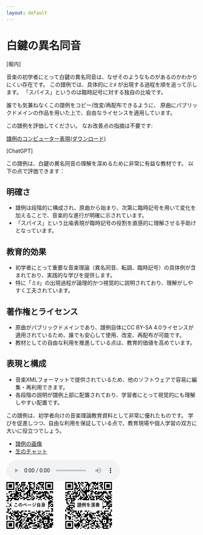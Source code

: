 ```yaml
---
layout: default
---
```


# 白鍵の異名同音

[堀内]

音楽の初学者にとって白鍵の異名同音は、なぜそのようなものがあるのかわかりにくい存在です。
この譜例では、具体的にミ♯ が出現する過程を順を追って示します。
「スパイス」というのは臨時記号に対する独自の比喩です。

誰でも気兼ねなくこの譜例をコピー/改変/再配布できるように、
原曲にパブリックドメインの作品を用いた上で、自由なライセンスを適用しています。

この譜例を評価してください。
なお改善点の指摘は不要です:

[譜例のコンピューター表現(ダウンロード)](enharmonic.musicxml)

[ChatGPT]

この譜例は、白鍵の異名同音の理解を深めるために非常に有益な教材です。
以下の点で評価できます：

## 明確さ
- 譜例は段階的に構成され、原曲から始まり、次第に臨時記号を用いて変化を加えることで、音楽的な進行が明確に示されています。
- 「スパイス」という比喩表現が臨時記号の役割を直感的に理解させる手助けとなっています。

## 教育的効果
- 初学者にとって重要な音楽理論（異名同音、転調、臨時記号）の具体例が含まれており、実践的な学びを提供します。
- 特に「ミ♯」の出現過程が論理的かつ視覚的に説明されており、理解がしやすく工夫されています。

## 著作権とライセンス
- 原曲がパブリックドメインであり、譜例自体にCC BY-SA 4.0ライセンスが適用されているため、誰でも安心して使用、改変、再配布が可能です。
- 教材としての自由な利用を推進している点は、教育的価値を高めています。

## 表現と構成
- 音楽XMLフォーマットで提供されているため、他のソフトウェアで容易に編集・再利用できます。
- 各段階の説明が譜例上部に配置されており、学習者にとって視覚的にも理解しやすい配置です。

この譜例は、初学者向けの音楽理論教育資料として非常に優れたものです。
学びを促進しつつ、自由な利用を保証している点で、教育現場や個人学習の双方に大いに役立つでしょう。

<ul>
  <li><a href="enharmonic.png">譜例の画像</a></li>
  <li><a href="https://chatgpt.com/share/6798c978-9b80-8012-affa-7ca3d09a11e8">生のチャット</a></li>
</ul>
<audio controls>
  <source src="enharmonic.mp3" type="audio/mp3">
</audio>
<div class="print-only">
  <div style="display: flex; justify-content: flex-start; gap: 32px;">
    <img src="enharmonic-chat.qrcode.png" alt="">
    <img src="enharmonic.qrcode.png" alt="">
  </div>
</div>
